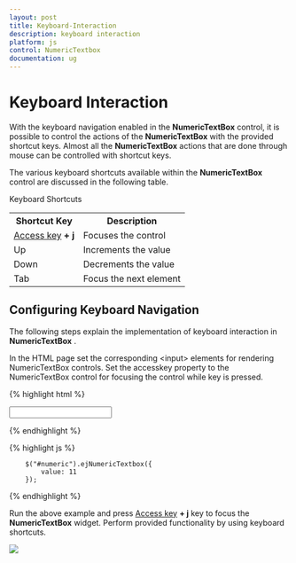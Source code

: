 ```yaml
---
layout: post
title: Keyboard-Interaction
description: keyboard interaction
platform: js
control: NumericTextbox
documentation: ug
---
```


# Keyboard Interaction

With the keyboard navigation enabled in the **NumericTextBox** control, it is possible to control the actions of the **NumericTextBox** with the provided shortcut keys. Almost all the **NumericTextBox** actions that are done through mouse can be controlled with shortcut keys.

The various keyboard shortcuts available within the **NumericTextBox** control are discussed in the following table. 

Keyboard Shortcuts

<table>
<tr>
<th>Shortcut Key</th><th>Description</th></tr>
<tr>
<td>
<a href="http://en.wikipedia.org/wiki/Access_key">Access key</a><b> + j</b></td><td>
Focuses the control</td></tr>
<tr>
<td>
Up</td><td>
Increments the value</td></tr>
<tr>
<td>
Down</td><td>
Decrements the value</td></tr>
<tr>
<td>
Tab</td><td>
Focus the next element</td></tr>
</table>

## Configuring Keyboard Navigation

The following steps explain the implementation of keyboard interaction in **NumericTextBox** .

In the HTML page set the corresponding &lt;input&gt; elements for rendering NumericTextBox controls. Set the accesskey property to the NumericTextBox control for focusing the control while key is pressed.


{% highlight html %}

<input id="numeric" type="text" accesskey="j"/>
	
{% endhighlight %}

{% highlight js %}


	    $("#numeric").ejNumericTextbox({
            value: 11            
        });


{% endhighlight %}

Run the above example and press [Access key](http://en.wikipedia.org/wiki/Access_key) **+ j** key to focus the **NumericTextBox** widget. Perform provided functionality by using keyboard shortcuts.



![]("/js/NumericTextBox/Keyboard-Interaction_images/Keyboard-Interaction_img1.png") 



